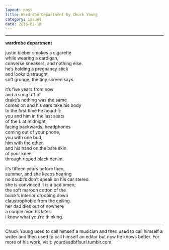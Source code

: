 ```yaml
---
layout: post
title: Wardrobe Department by Chuck Young
category: issue1
date: 2016-02-10
---
```


___

**wardrobe department**

justin bieber smokes a cigarette<br>
while wearing a cardigan, <br>
converse sneakers, and nothing else. <br>
he’s holding a pregnancy stick <br>
and looks distraught. <br>
soft grunge, the tiny screen says.

it’s five years from now <br>
and a song off of <br>
drake’s nothing was the same <br>
comes on and his ears take his body <br>
to the first time he heard it: <br>
you and him in the last seats <br>
of the L at midnight, <br>
facing backwards, headphones <br>
coming out of your phone, <br>
you with one bud, <br>
him with the other, <br>
and his hand on the bare skin <br>
of your knee <br>
through ripped black denim.

it’s fifteen years before then, <br>
summer, and she keeps hearing <br>
no doubt’s don’t speak on his car stereo. <br>
she is convinced it is a bad omen;<br>
the soft maroon cotton of the <br>
buick’s interior drooping down <br>
claustrophobic from the ceiling.<br>
her dad dies out of nowhere <br>
a couple months later. <br>
i know what you’re thinking.

___

 Chuck Young used to call himself a musician and then used to call himself a writer and then used to call himself an editor but now he knows better. For more of his work, visit: yourdeadbffsurl.tumblr.com. 